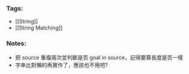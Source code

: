 ### Tags:
- [[String]]
- [[String Matching]]
### Notes:
- 把 source 重複兩次並判斷是否 goal in source，記得要算長度是否一樣
- 字串比對懶的再實作了，應該也不用吧?